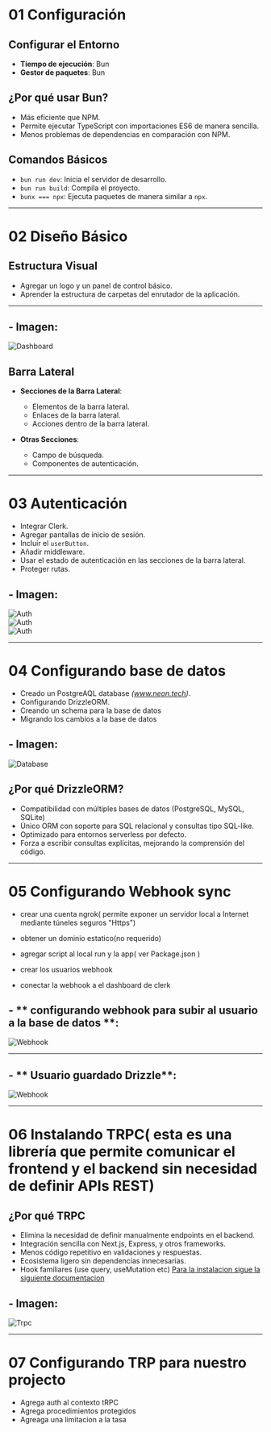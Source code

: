 # 01 Configuración

## Configurar el Entorno

- **Tiempo de ejecución**: Bun  
- **Gestor de paquetes**: Bun  

## ¿Por qué usar Bun?

- Más eficiente que NPM.  
- Permite ejecutar TypeScript con importaciones ES6 de manera sencilla.  
- Menos problemas de dependencias en comparación con NPM.  

## Comandos Básicos

- `bun run dev`: Inicia el servidor de desarrollo.  
- `bun run build`: Compila el proyecto.  
- `bunx === npx`: Ejecuta paquetes de manera similar a `npx`.  

---

# 02 Diseño Básico  

## Estructura Visual  


  - Agregar un logo y un panel de control básico.  
  - Aprender la estructura de carpetas del enrutador de la aplicación.  

---

## - **Imagen**:  
![Dashboard](./public/prueba%201.png)  

## Barra Lateral  

- **Secciones de la Barra Lateral**:  
  - Elementos de la barra lateral.  
  - Enlaces de la barra lateral.  
  - Acciones dentro de la barra lateral.  

- **Otras Secciones**:  
  - Campo de búsqueda.  
  - Componentes de autenticación.  

---

# 03 Autenticación  

- Integrar Clerk.  
- Agregar pantallas de inicio de sesión.  
- Incluir el `userButton`.  
- Añadir middleware.  
- Usar el estado de autenticación en las secciones de la barra lateral.  
- Proteger rutas.  

## - **Imagen**:  
![Auth](./public/1.jpeg)  
![Auth](./public/2.jpeg)  
![Auth](./public/3.jpeg)  

---

# 04 Configurando base de datos 

- Creado un PostgreAQL database *(www.neon.tech)*.
- Configurando DrizzleORM.
- Creando un schema para la base de datos
- Migrando los cambios a la base de datos
## - **Imagen**: 
![Database](./public/schema.png)

## ¿Por qué DrizzleORM?

- Compatibilidad con múltiples bases de datos (PostgreSQL, MySQL, SQLite)
- Único ORM con soporte para SQL relacional y consultas tipo SQL-like.
- Optimizado para entornos serverless por defecto.
- Forza a escribir consultas explícitas, mejorando la comprensión del código.

---

# 05 Configurando Webhook sync 

- crear una cuenta ngrok( permite exponer un servidor local a Internet mediante túneles seguros "Https")
- obtener un dominio estatico(no requerido)
- agregar script al local run y la app( ver Package.json )

- crear los usuarios webhook
- conectar la webhook a el dashboard de clerk 

## - ** configurando  webhook para subir al usuario a la base de datos  **:
![Webhook](./public/webhook3.png)

---

## - ** Usuario guardado Drizzle**:

![Webhook](./public/webhook1.png)

---

# 06 Instalando TRPC( esta es una librería que permite comunicar el frontend y el backend sin necesidad de definir APIs REST)

## ¿Por qué TRPC 

- Elimina la necesidad de definir manualmente endpoints en el backend.
- Integración sencilla con Next.js, Express, y otros frameworks.
- Menos código repetitivo en validaciones y respuestas.
- Ecosistema ligero sin dependencias innecesarias.  
- Hook familiares (use  query, useMutation etc)
[Para la instalacion sigue la siguiente documentacion](https://trpc.io/docs/client/react/server-components)

## - **Imagen**: 

![Trpc](./public/trpc.png)

--- 

# 07 Configurando TRP para nuestro projecto

- Agrega auth al contexto tRPC
- Agrega procedimientos protegidos
- Agreaga una limitacion a la tasa 



